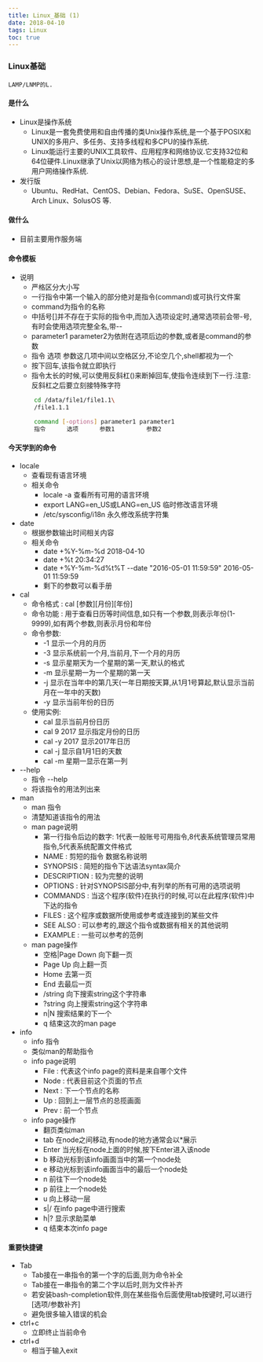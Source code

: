 ```yaml
---
title: Linux_基础 (1)
date: 2018-04-10
tags: Linux
toc: true
---
```


### Linux基础
    LAMP/LNMP的L.

<!-- more -->

#### 是什么
- Linux是操作系统
    * Linux是一套免费使用和自由传播的类Unix操作系统,是一个基于POSIX和UNIX的多用户、多任务、支持多线程和多CPU的操作系统.
    * Linux能运行主要的UNIX工具软件、应用程序和网络协议.它支持32位和64位硬件.Linux继承了Unix以网络为核心的设计思想,是一个性能稳定的多用户网络操作系统.
- 发行版
    * Ubuntu、RedHat、CentOS、Debian、Fedora、SuSE、OpenSUSE、Arch Linux、SolusOS 等.

#### 做什么
- 目前主要用作服务端

#### 命令模板
- 说明
    * 严格区分大小写
    * 一行指令中第一个输入的部分绝对是指令(command)或可执行文件案
    * command为指令的名称
    * 中括号[]并不存在于实际的指令中,而加入选项设定时,通常选项前会带-号,有时会使用选项完整全名,带--
    * parameter1 parameter2为依附在选项后边的参数,或者是command的参数
    * 指令 选项 参数这几项中间以空格区分,不论空几个,shell都视为一个
    * 按下回车,该指令就立即执行
    * 指令太长的时候,可以使用反斜杠(\)来断掉回车,使指令连续到下一行.注意:反斜杠之后要立刻接特殊字符
    ```bash
        cd /data/file1/file1.1\
        /file1.1.1

        command [-options] parameter1 parameter1
        指令      选项      参数1         参数2
    ```

#### 今天学到的命令
- locale
    * 查看现有语言环境
    * 相关命令
        * locale -a 查看所有可用的语言环境
        * export LANG=en_US或LANG=en_US 临时修改语言环境
        * /etc/sysconfig/i18n 永久修改系统字符集
- date
    * 根据参数输出时间相关内容
    * 相关命令
        * date +%Y-%m-%d 2018-04-10
        * date +%t  20:34:27
        * date +%Y-%m-%d%t%T --date "2016-05-01 11:59:59"  2016-05-01   11:59:59
        * 剩下的参数可以看手册
- cal
    * 命令格式 : cal [参数][月份][年份]
    * 命令功能 : 用于查看日历等时间信息,如只有一个参数,则表示年份(1-9999),如有两个参数,则表示月份和年份
    * 命令参数: 
        * -1 显示一个月的月历
        * -3 显示系统前一个月,当前月,下一个月的月历
        * -s  显示星期天为一个星期的第一天,默认的格式
        * -m 显示星期一为一个星期的第一天
        * -j  显示在当年中的第几天(一年日期按天算,从1月1号算起,默认显示当前月在一年中的天数)
        * -y  显示当前年份的日历
    * 使用实例: 
        * cal 显示当前月份日历
        * cal 9 2017 显示指定月份的日历
        * cal -y 2017 显示2017年日历
        * cal -j 显示自1月1日的天数
        * cal -m 星期一显示在第一列
- \--help
    * 指令 --help
    * 将该指令的用法列出来
- man
    * man 指令
    * 清楚知道该指令的用法
    * man page说明
        * 第一行指令后边的数字: 1代表一般账号可用指令,8代表系统管理员常用指令,5代表系统配置文件格式
        * NAME : 剪短的指令 数据名称说明
        * SYNOPSIS : 简短的指令下达语法syntax简介
        * DESCRIPTION : 较为完整的说明
        * OPTIONS : 针对SYNOPSIS部分中,有列举的所有可用的选项说明
        * COMMANDS : 当这个程序(软件)在执行的时候,可以在此程序(软件)中下达的指令
        * FILES : 这个程序或数据所使用或参考或连接到的某些文件
        * SEE ALSO : 可以参考的,跟这个指令或数据有相关的其他说明
        * EXAMPLE : 一些可以参考的范例
    * man page操作
        * 空格|Page Down 向下翻一页
        * Page Up 向上翻一页
        * Home 去第一页
        * End 去最后一页
        * /string 向下搜索string这个字符串
        * ?string 向上搜索string这个字符串
        * n|N 搜索结果的下一个
        * q 结束这次的man page
- info 
    * info 指令
    * 类似man的帮助指令
    * info page说明
        * File : 代表这个info page的资料是来自哪个文件
        * Node : 代表目前这个页面的节点
        * Next : 下一个节点的名称
        * Up : 回到上一层节点的总揽画面
        * Prev : 前一个节点
    * info page操作
        * 翻页类似man
        * tab 在node之间移动,有node的地方通常会以*展示
        * Enter 当光标在node上面的时候,按下Enter进入该node
        * b 移动光标到该info画面当中的第一个node处
        * e 移动光标到该info画面当中的最后一个node处
        * n 前往下一个node处
        * p 前往上一个node处
        * u 向上移动一层
        * s|/ 在info page中进行搜索
        * h|? 显示求助菜单
        * q 结束本次info page

#### 重要快捷键
- Tab
    * Tab接在一串指令的第一个字的后面,则为命令补全
    * Tab接在一串指令的第二个字以后时,则为文件补齐
    * 若安装bash-completion软件,则在某些指令后面使用tab按键时,可以进行[选项/参数补齐]
    * 避免很多输入错误的机会
- ctrl+c
    * 立即终止当前命令
- ctrl+d
    * 相当于输入exit